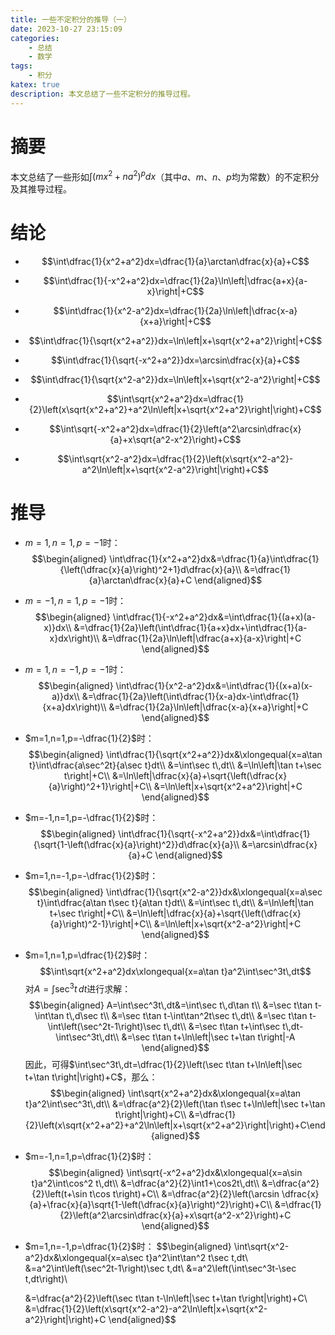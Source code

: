 ```yaml
---
title: 一些不定积分的推导（一）
date: 2023-10-27 23:15:09
categories:
    - 总结
    - 数学
tags:
    - 积分
katex: true
description: 本文总结了一些不定积分的推导过程。
---
```

# 摘要
本文总结了一些形如$\int(mx^2+na^2)^pdx$（其中$a$、$m$、$n$、$p$均为常数）的不定积分及其推导过程。
# 结论
+ $$\int\dfrac{1}{x^2+a^2}dx=\dfrac{1}{a}\arctan\dfrac{x}{a}+C$$

+ $$\int\dfrac{1}{-x^2+a^2}dx=\dfrac{1}{2a}\ln\left|\dfrac{a+x}{a-x}\right|+C$$

+ $$\int\dfrac{1}{x^2-a^2}dx=\dfrac{1}{2a}\ln\left|\dfrac{x-a}{x+a}\right|+C$$
    
+ $$\int\dfrac{1}{\sqrt{x^2+a^2}}dx=\ln\left|x+\sqrt{x^2+a^2}\right|+C$$
    
+ $$\int\dfrac{1}{\sqrt{-x^2+a^2}}dx=\arcsin\dfrac{x}{a}+C$$
    
+ $$\int\dfrac{1}{\sqrt{x^2-a^2}}dx=\ln\left|x+\sqrt{x^2-a^2}\right|+C$$
    
+ $$\int\sqrt{x^2+a^2}dx=\dfrac{1}{2}\left(x\sqrt{x^2+a^2}+a^2\ln\left|x+\sqrt{x^2+a^2}\right|\right)+C$$
    
+ $$\int\sqrt{-x^2+a^2}dx=\dfrac{1}{2}\left(a^2\arcsin\dfrac{x}{a}+x\sqrt{a^2-x^2}\right)+C$$
    
+ $$\int\sqrt{x^2-a^2}dx=\dfrac{1}{2}\left(x\sqrt{x^2-a^2}-a^2\ln\left|x+\sqrt{x^2-a^2}\right|\right)+C$$

# 推导
+ $m=1,n=1,p=-1$时：
$$\begin{aligned}
    \int\dfrac{1}{x^2+a^2}dx&=\dfrac{1}{a}\int\dfrac{1}{\left(\dfrac{x}{a}\right)^2+1}d\dfrac{x}{a}\\
    &=\dfrac{1}{a}\arctan\dfrac{x}{a}+C
\end{aligned}$$

+ $m=-1,n=1,p=-1$时：
$$\begin{aligned}
    \int\dfrac{1}{-x^2+a^2}dx&=\int\dfrac{1}{(a+x)(a-x)}dx\\
    &=\dfrac{1}{2a}\left(\int\dfrac{1}{a+x}dx+\int\dfrac{1}{a-x}dx\right)\\
    &=\dfrac{1}{2a}\ln\left|\dfrac{a+x}{a-x}\right|+C
\end{aligned}$$

+ $m=1,n=-1,p=-1$时：
$$\begin{aligned}
    \int\dfrac{1}{x^2-a^2}dx&=\int\dfrac{1}{(x+a)(x-a)}dx\\
    &=\dfrac{1}{2a}\left(\int\dfrac{1}{x-a}dx-\int\dfrac{1}{x+a}dx\right)\\
    &=\dfrac{1}{2a}\ln\left|\dfrac{x-a}{x+a}\right|+C
\end{aligned}$$
    
+ $m=1,n=1,p=-\dfrac{1}{2}$时：
$$\begin{aligned}
    \int\dfrac{1}{\sqrt{x^2+a^2}}dx&\xlongequal{x=a\tan t}\int\dfrac{a\sec^2t}{a\sec t}dt\\
    &=\int\sec t\,dt\\
    &=\ln\left|\tan t+\sec t\right|+C\\
    &=\ln\left|\dfrac{x}{a}+\sqrt{\left(\dfrac{x}{a}\right)^2+1}\right|+C\\
    &=\ln\left|x+\sqrt{x^2+a^2}\right|+C
\end{aligned}$$
    
+ $m=-1,n=1,p=-\dfrac{1}{2}$时：
$$\begin{aligned}
    \int\dfrac{1}{\sqrt{-x^2+a^2}}dx&=\int\dfrac{1}{\sqrt{1-\left(\dfrac{x}{a}\right)^2}}d\dfrac{x}{a}\\
    &=\arcsin\dfrac{x}{a}+C
\end{aligned}$$
    
+ $m=1,n=-1,p=-\dfrac{1}{2}$时：
$$\begin{aligned}
    \int\dfrac{1}{\sqrt{x^2-a^2}}dx&\xlongequal{x=a\sec t}\int\dfrac{a\tan t\sec t}{a\tan t}dt\\
    &=\int\sec t\,dt\\
    &=\ln\left|\tan t+\sec t\right|+C\\
    &=\ln\left|\dfrac{x}{a}+\sqrt{\left(\dfrac{x}{a}\right)^2-1}\right|+C\\
    &=\ln\left|x+\sqrt{x^2-a^2}\right|+C
\end{aligned}$$
    
+ $m=1,n=1,p=\dfrac{1}{2}$时：
$$\int\sqrt{x^2+a^2}dx\xlongequal{x=a\tan t}a^2\int\sec^3t\,dt$$
对$A=\int\sec^3t\,dt$进行求解：
$$\begin{aligned}
    A=\int\sec^3t\,dt&=\int\sec t\,d\tan t\\
    &=\sec t\tan t-\int\tan t\,d\sec t\\
    &=\sec t\tan t-\int\tan^2t\sec t\,dt\\
    &=\sec t\tan t-\int\left(\sec^2t-1\right)\sec t\,dt\\
    &=\sec t\tan t+\int\sec t\,dt-\int\sec^3t\,dt\\
    &=\sec t\tan t+\ln\left|\sec t+\tan t\right|-A
\end{aligned}$$
因此，可得$\int\sec^3t\,dt=\dfrac{1}{2}\left(\sec t\tan t+\ln\left|\sec t+\tan t\right|\right)+C$，那么：
$$\begin{aligned}
    \int\sqrt{x^2+a^2}dx&\xlongequal{x=a\tan t}a^2\int\sec^3t\,dt\\
    &=\dfrac{a^2}{2}\left(\tan t\sec t+\ln\left|\sec t+\tan t\right|\right)+C\\
    &=\dfrac{1}{2}\left(x\sqrt{x^2+a^2}+a^2\ln\left|x+\sqrt{x^2+a^2}\right|\right)+C\end{aligned}$$
    
+ $m=-1,n=1,p=\dfrac{1}{2}$时：
$$\begin{aligned}
    \int\sqrt{-x^2+a^2}dx&\xlongequal{x=a\sin t}a^2\int\cos^2 t\,dt\\
    &=\dfrac{a^2}{2}\int1+\cos2t\,dt\\
    &=\dfrac{a^2}{2}\left(t+\sin t\cos t\right)+C\\
    &=\dfrac{a^2}{2}\left(\arcsin \dfrac{x}{a}+\frac{x}{a}\sqrt{1-\left(\dfrac{x}{a}\right)^2}\right)+C\\
    &=\dfrac{1}{2}\left(a^2\arcsin\dfrac{x}{a}+x\sqrt{a^2-x^2}\right)+C
    \end{aligned}$$
    
+ $m=1,n=-1,p=\dfrac{1}{2}$时：
$$\begin{aligned}
    \int\sqrt{x^2-a^2}dx&\xlongequal{x=a\sec t}a^2\int\tan^2 t\sec t\,dt\\
    &=a^2\int\left(\sec^2t-1\right)\sec t\,dt\\
    &=a^2\left(\int\sec^3t-\sec t\,dt\right)\\

    &=\dfrac{a^2}{2}\left(\sec t\tan t-\ln\left|\sec t+\tan t\right|\right)+C\\
    &=\dfrac{1}{2}\left(x\sqrt{x^2-a^2}-a^2\ln\left|x+\sqrt{x^2-a^2}\right|\right)+C
\end{aligned}$$